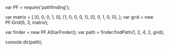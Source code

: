 var PF = require('pathfinding');

var matrix = [
    [0, 0, 0, 1, 0],
    [1, 0, 0, 0, 1],
    [0, 0, 1, 0, 0],
];
var grid = new PF.Grid(5, 3, matrix);

var finder = new PF.AStarFinder();
var path = finder.findPath(1, 2, 4, 2, grid);

console.dir(path);